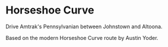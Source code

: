 # Horseshoe Curve

Drive Amtrak's Pennsylvanian between Johnstown and Altoona.

Based on the modern Horseshoe Curve route by Austin Yoder.
